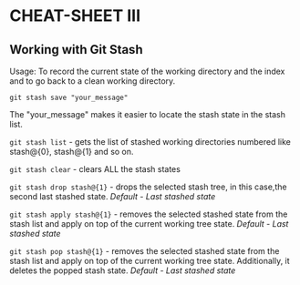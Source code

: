 # CHEAT-SHEET III

## **Working with Git Stash**

Usage: To record the current state of the working directory and the index and to go back to a clean working directory.

`git stash save "your_message"`

The "your_message" makes it easier to locate the stash state in the stash list.

`git stash list` - gets the list of stashed working directories numbered like stash@{0}, stash@{1} and so on.

`git stash clear` - clears ALL the stash states

`git stash drop stash@{1}` - drops the selected stash tree, in this case,the second last stashed state. *Default - Last stashed state*

`git stash apply stash@{1}` - removes the selected stashed state from the stash list and apply on top of the current working tree state. *Default - Last stashed state*

`git stash pop stash@{1}` - removes the selected stashed state from the stash list and apply on top of the current working tree state. Additionally, it deletes the popped stash state. *Default - Last stashed state*
